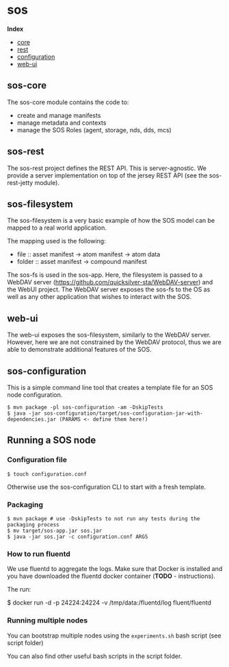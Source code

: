 # sos

**Index**

- [core](#sos-core)
- [rest](#sos-rest)
- [configuration](#sos-configuration)
- [web-ui](#web-ui)

## sos-core

The sos-core module contains the code to:
- create and manage manifests
- manage metadata and contexts
- manage the SOS Roles (agent, storage, nds, dds, mcs)


## sos-rest

The sos-rest project defines the REST API. This is server-agnostic.
We provide a server implementation on top of the jersey REST API (see the sos-rest-jetty module).


## sos-filesystem

The sos-filesystem is a very basic example of how the SOS model can be mapped to a real world application.

The mapping used is the following:

- file :: asset manifest -> atom manifest -> atom data
- folder :: asset manifest -> compound manifest


The sos-fs is used in the sos-app. Here, the filesystem is passed to a WebDAV server (https://github.com/quicksilver-sta/WebDAV-server) and the WebUI project.
The WebDAV server exposes the sos-fs to the OS as well as any other application that wishes to interact with the SOS.


## web-ui

The web-ui exposes the sos-filesystem, similarly to the WebDAV server. However, here we are not constrained by the WebDAV protocol, thus
we are able to demonstrate additional features of the SOS.


## sos-configuration

This is a simple command line tool that creates a template file for an SOS node configuration.

```
$ mvn package -pl sos-configuration -am -DskipTests
$ java -jar sos-configuration/target/sos-configuration-jar-with-dependencies.jar (PARAMS <- define them here!)
```


## Running a SOS node


### Configuration file

`$ touch configuration.conf`

Otherwise use the sos-configuration CLI to start with a fresh template.

### Packaging

```
$ mvn package # use -DskipTests to not run any tests during the packaging process
$ mv target/sos-app.jar sos.jar
$ java -jar sos.jar -c configuration.conf ARGS
```

### How to run fluentd

We use fluentd to aggregate the logs. Make sure that Docker is installed and you have downloaded the fluentd docker container (**TODO** - instructions).

The run:

$ docker run -d -p 24224:24224 -v /tmp/data:/fluentd/log fluent/fluentd


### Running multiple nodes

You can bootstrap multiple nodes using the `experiments.sh` bash script (see script folder)

You can also find other useful bash scripts in the script folder.
